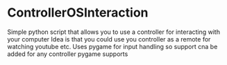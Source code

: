 # ControllerOSInteraction
Simple python script that allows you to use a controller for interacting with your computer
Idea is that you could use you controller as a remote for watching youtube etc.
Uses pygame for input handling so support cna be added for any controller pygame supports
